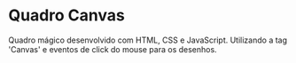 # Quadro Canvas

Quadro mágico desenvolvido com HTML, CSS e JavaScript. Utilizando a tag 'Canvas' e eventos de click do mouse para os desenhos.
